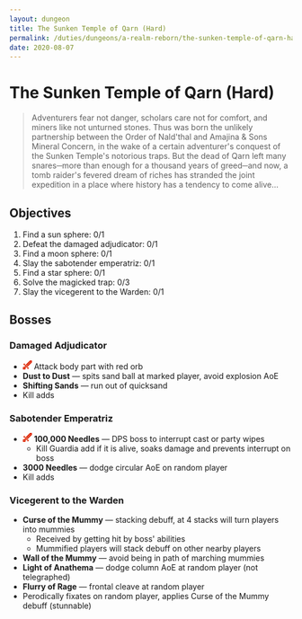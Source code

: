 ```yaml
---
layout: dungeon
title: The Sunken Temple of Qarn (Hard)
permalink: /duties/dungeons/a-realm-reborn/the-sunken-temple-of-qarn-hard
date: 2020-08-07
---
```


# The Sunken Temple of Qarn (Hard)

> Adventurers fear not danger, scholars care not for comfort, and miners like not unturned stones. Thus was born the unlikely partnership between the Order of Nald'thal and Amajina & Sons Mineral Concern, in the wake of a certain adventurer's conquest of the Sunken Temple's notorious traps. But the dead of Qarn left many snares─more than enough for a thousand years of greed─and now, a tomb raider's fevered dream of riches has stranded the joint expedition in a place where history has a tendency to come alive...

## Objectives

1. Find a sun sphere: 0/1
2. Defeat the damaged adjudicator: 0/1
3. Find a moon sphere: 0/1
4. Slay the sabotender emperatriz: 0/1
5. Find a star sphere: 0/1
6. Solve the magicked trap: 0/3
7. Slay the vicegerent to the Warden: 0/1

## Bosses

### Damaged Adjudicator

- ![](/assets/icons/role-dps.png) Attack body part with red orb
- **Dust to Dust** — spits sand ball at marked player, avoid explosion AoE
- **Shifting Sands** — run out of quicksand
- Kill adds

### Sabotender Emperatriz

- ![](/assets/icons/role-dps.png) **100,000 Needles** — DPS boss to interrupt cast or party wipes
  - Kill Guardia add if it is alive, soaks damage and prevents interrupt on boss
- **3000 Needles** — dodge circular AoE on random player
- Kill adds

### Vicegerent to the Warden

- **Curse of the Mummy** — stacking debuff, at 4 stacks will turn players into mummies
  - Received by getting hit by boss' abilities
  - Mummified players will stack debuff on other nearby players
- **Wall of the Mummy** — avoid being in path of marching mummies
- **Light of Anathema** — dodge column AoE at random player (not telegraphed)
- **Flurry of Rage** — frontal cleave at random player
- Perodically fixates on random player, applies Curse of the Mummy debuff (stunnable)


